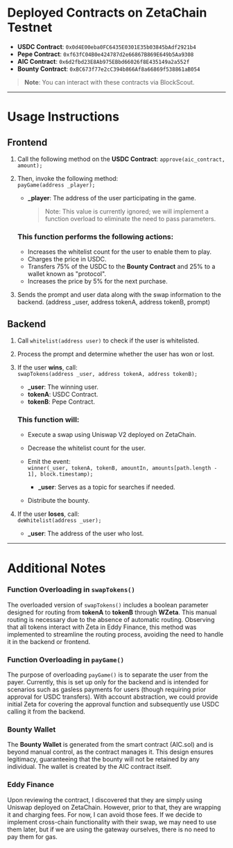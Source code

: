 # Deployed Contracts on ZetaChain Testnet

- **USDC Contract**: `0x0d4E00eba0FC6435E0301E35b03845bAdf2921b4`
- **Pepe Contract**: `0xf63fC04B0e424787d2e66867B869E649b5Aa9308`
- **AIC Contract**: `0x6d2fbd23E8Ab975EBbd66026f8E435149a2a552f`
- **Bounty Contract**: `0xBC673f77e2cC394b866Af8a66869f538861aB054`

> **Note**: You can interact with these contracts via BlockScout.

---

# Usage Instructions

## Frontend

1. Call the following method on the **USDC Contract**:
   `approve(aic_contract, amount);`

2. Then, invoke the following method:  
   `payGame(address _player);`

   - **_player**: The address of the user participating in the game.  

     > Note: This value is currently ignored; we will implement a function overload to eliminate the need to pass parameters.

   ### This function performs the following actions:
   - Increases the whitelist count for the user to enable them to play.
   - Charges the price in USDC.
   - Transfers 75% of the USDC to the **Bounty Contract** and 25% to a wallet known as "protocol".
   - Increases the price by 5% for the next purchase.

3. Sends the prompt and user data along with the swap information to the backend.
(address _user, address tokenA, address tokenB, prompt)


## Backend

1. Call `whitelist(address user)` to check if the user is whitelisted.
2. Process the prompt and determine whether the user has won or lost.
3. If the user **wins**, call:  
   `swapTokens(address _user, address tokenA, address tokenB);`  

   - **_user**: The winning user.  
   - **tokenA**: USDC Contract.  
   - **tokenB**: Pepe Contract.

   ### This function will:
   - Execute a swap using Uniswap V2 deployed on ZetaChain.
   - Decrease the whitelist count for the user.
   - Emit the event:  
     `winner(_user, tokenA, tokenB, amountIn, amounts[path.length - 1], block.timestamp);`  

     - **_user**: Serves as a topic for searches if needed.
   - Distribute the bounty.

4. If the user **loses**, call:  
   `deWhitelist(address _user);`  

   - **_user**: The address of the user who lost.

---

# Additional Notes

### Function Overloading in `swapTokens()`
The overloaded version of `swapTokens()` includes a boolean parameter designed for routing from **tokenA** to **tokenB** through **WZeta**. This manual routing is necessary due to the absence of automatic routing. Observing that all tokens interact with Zeta in Eddy Finance, this method was implemented to streamline the routing process, avoiding the need to handle it in the backend or frontend.

### Function Overloading in `payGame()`
The purpose of overloading `payGame()` is to separate the user from the payer. Currently, this is set up only for the backend and is intended for scenarios such as gasless payments for users (though requiring prior approval for USDC transfers). With account abstraction, we could provide initial Zeta for covering the approval function and subsequently use USDC calling it from the backend.

### Bounty Wallet
The **Bounty Wallet** is generated from the smart contract (AIC.sol) and is beyond manual control, as the contract manages it. This design ensures legitimacy, guaranteeing that the bounty will not be retained by any individual. The wallet is created by the AIC contract itself.

### Eddy Finance
Upon reviewing the contract, I discovered that they are simply using Uniswap deployed on ZetaChain. However, prior to that, they are wrapping it and charging fees. For now, I can avoid those fees. If we decide to implement cross-chain functionality with their swap, we may need to use them later, but if we are using the gateway ourselves, there is no need to pay them for gas.